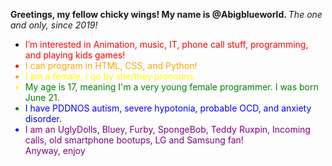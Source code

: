 <b> Greetings, my fellow chicky wings! My name is @Abigblueworld. </b>
<i> The one and only, since 2019! </i>
- <font color=red> I’m interested in Animation, music, IT, phone call stuff, programming, and playing kids games!
- <font color=orange> I can program in HTML, CSS, and Python!
- <font color=yellow>I am a female, I go by she/they pronouns.
- <font color=green>My age is 17, meaning I'm a very young female programmer. I was born June 21.
- <font color=blue> I have PDDNOS autism, severe hypotonia, probable OCD, and anxiety disorder.
- <font color=purple>I am an UglyDolls, Bluey, Furby, SpongeBob, Teddy Ruxpin, Incoming calls, old smartphone bootups, LG and Samsung fan!
  <br> 
Anyway, enjoy

<!---
Abigblueworld/Abigblueworld is a ✨ special ✨ person repository because they're autistic and its `README.md` (this file) appears on your GitHub profile.
You can click the Preview link to take a look at your changes.
--->

